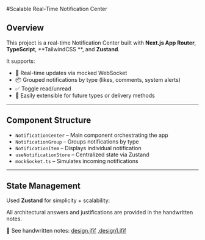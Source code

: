 #Scalable Real-Time Notification Center

## Overview
This project is a real-time Notification Center built with **Next.js App Router**, **TypeScript**, **TailwindCSS **, and **Zustand**.

It supports:
- 🔄 Real-time updates via mocked WebSocket
- 📦 Grouped notifications by type (likes, comments, system alerts)
- ✅ Toggle read/unread
- 🔧 Easily extensible for future types or delivery methods

---

## Component Structure

- `NotificationCenter` – Main component orchestrating the app
- `NotificationGroup` – Groups notifications by type
- `NotificationItem` – Displays individual notification
- `useNotificationStore` – Centralized state via Zustand
- `mockSocket.ts` – Simulates incoming notifications

---

## State Management

Used **Zustand** for simplicity + scalability:

All architectural answers and justifications are provided in the handwritten notes.

📎 See handwritten notes: [design.jfif](./design.jfif) ,[design1.jfif](./design1.jfif) 
